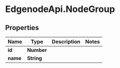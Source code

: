 # EdgenodeApi.NodeGroup

## Properties

Name | Type | Description | Notes
------------ | ------------- | ------------- | -------------
**id** | **Number** |  | 
**name** | **String** |  | 



